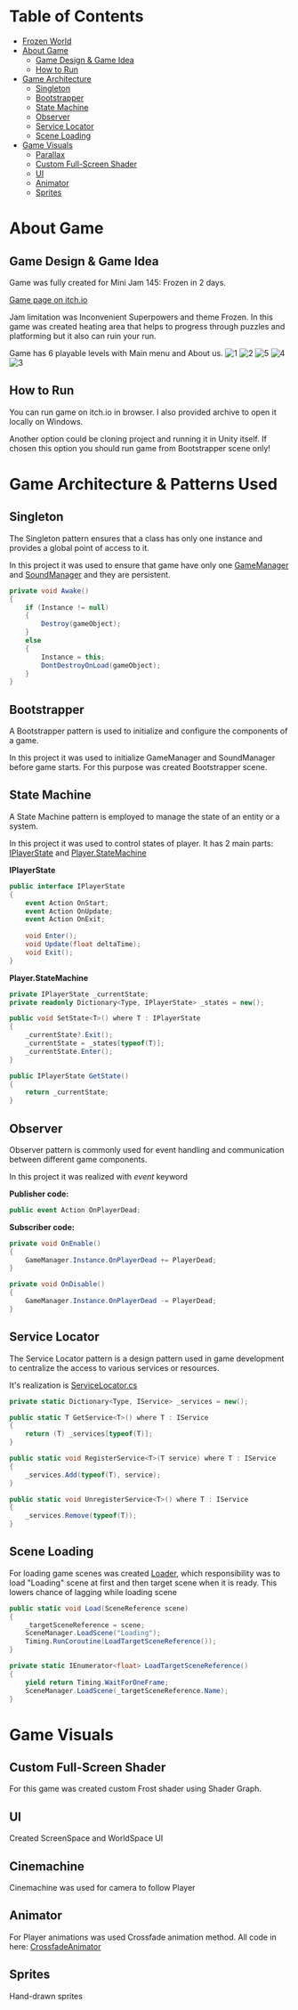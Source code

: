 # Table of Contents

- [Frozen World](#frozen-world)
- [About Game](#about-game)
  - [Game Design & Game Idea](#game-design--game-idea)
  - [How to Run](#how-to-run)
- [Game Architecture](#game-architecture)
  - [Singleton](#singleton)
  - [Bootstrapper](#bootstrapper)
  - [State Machine](#state-machine)
  - [Observer](#observer)
  - [Service Locator](#service-locator)
  - [Scene Loading](#scene-loading)
- [Game Visuals](#game-visuals)
  - [Parallax](#parallax)
  - [Custom Full-Screen Shader](#custom-full-screen-shader)
  - [UI](#ui)
  - [Animator](#animator)
  - [Sprites](#sprites)

# About Game
## Game Design & Game Idea

Game was fully created for Mini Jam 145: Frozen in 2 days.

[Game page on itch.io](https://vakor03.itch.io/frozen-fire)

Jam limitation was Inconvenient Superpowers and theme Frozen. In this game was created heating area that helps to progress through puzzles and platforming but it also can ruin your run.

Game has 6 playable levels with Main menu and About us.
![1](https://github.com/Varalon-Max/FrozenWorld/assets/71404364/a8d6d836-e48f-4e2d-957a-828386562b7d)
![2](https://github.com/Varalon-Max/FrozenWorld/assets/71404364/ce16cf39-00ce-4dcb-bf91-f10f127bc4ec)
![5](https://github.com/Varalon-Max/FrozenWorld/assets/71404364/8a36a47c-d184-4e71-9e88-6720a5d4ceec)
![4](https://github.com/Varalon-Max/FrozenWorld/assets/71404364/b97bb664-6895-41bd-9423-05e8136b6d43)
![3](https://github.com/Varalon-Max/FrozenWorld/assets/71404364/1a0e2259-7699-41a2-80c3-b5bc3fd947b4)

## How to Run

You can run game on itch.io in browser. I also provided archive to open it locally on Windows.

Another option could be cloning project and running it in Unity itself. If chosen this option you should run game from Bootstrapper scene only!

# Game Architecture & Patterns Used
## Singleton

The Singleton pattern ensures that a class has only one instance and provides a global point of access to it.

In this project it was used to ensure that game have only one [GameManager](https://github.com/Varalon-Max/FrozenWorld/blob/main/Assets/_Project/Scripts/GameManager.cs) and [SoundManager](https://github.com/Varalon-Max/FrozenWorld/blob/main/Assets/_Project/Scripts/Sound/SoundManager.cs) and they are persistent.

```csharp
private void Awake()
{
    if (Instance != null)
    {
        Destroy(gameObject);
    }
    else
    {
        Instance = this;
        DontDestroyOnLoad(gameObject);
    }
}
```



## Bootstrapper

A Bootstrapper pattern is used to initialize and configure the components of a game.

In this project it was used to initialize GameManager and SoundManager before game starts. For this purpose was created Bootstrapper scene.



## State Machine

A State Machine pattern is employed to manage the state of an entity or a system.

In this project it was used to control states of player. It has 2 main parts: [IPlayerState](https://github.com/Varalon-Max/FrozenWorld/blob/main/Assets/_Project/Scripts/Player/IPlayerState.cs) and [Player.StateMachine](https://github.com/Varalon-Max/FrozenWorld/blob/main/Assets/_Project/Scripts/Player/Player.StateMachine.cs)

__IPlayerState__

```csharp
public interface IPlayerState
{
    event Action OnStart;
    event Action OnUpdate;
    event Action OnExit;
    
    void Enter();
    void Update(float deltaTime);
    void Exit();
}
```

__Player.StateMachine__

```csharp
private IPlayerState _currentState;
private readonly Dictionary<Type, IPlayerState> _states = new();

public void SetState<T>() where T : IPlayerState
{
    _currentState?.Exit();
    _currentState = _states[typeof(T)];
    _currentState.Enter();
}

public IPlayerState GetState()
{
    return _currentState;
}
```



## Observer

Observer pattern is commonly used for event handling and communication between different game components. 

In this project it was realized with _event_ keyword

__Publisher code:__

```csharp
public event Action OnPlayerDead;
```

__Subscriber code:__

```csharp
private void OnEnable()
{
    GameManager.Instance.OnPlayerDead += PlayerDead;
}

private void OnDisable()
{
    GameManager.Instance.OnPlayerDead -= PlayerDead;
}
```



## Service Locator

The Service Locator pattern is a design pattern used in game development to centralize the access to various services or resources.

It's realization is [ServiceLocator.cs](https://github.com/Varalon-Max/FrozenWorld/blob/main/Assets/_Project/Scripts/Tools/ServiceLocator/ServiceLocator.cs)

```csharp
private static Dictionary<Type, IService> _services = new();

public static T GetService<T>() where T : IService
{
    return (T) _services[typeof(T)];
}

public static void RegisterService<T>(T service) where T : IService
{
    _services.Add(typeof(T), service);
}

public static void UnregisterService<T>() where T : IService
{
    _services.Remove(typeof(T));
}
```



## Scene Loading

For loading game scenes was created [Loader](https://github.com/Varalon-Max/FrozenWorld/blob/main/Assets/_Project/Scripts/Tools/Loader.cs), which responsibility was to load "Loading" scene at first and then target scene when it is ready. This lowers chance of lagging while loading scene

```csharp
public static void Load(SceneReference scene)
{
    _targetSceneReference = scene;
    SceneManager.LoadScene("Loading");
    Timing.RunCoroutine(LoadTargetSceneReference());
}

private static IEnumerator<float> LoadTargetSceneReference()
{
	yield return Timing.WaitForOneFrame;
    SceneManager.LoadScene(_targetSceneReference.Name);
}
```



# Game Visuals
## Custom Full-Screen Shader

For this game was created custom Frost shader using Shader Graph.

## UI
Created ScreenSpace and WorldSpace UI

## Cinemachine
Cinemachine was used for camera to follow Player

## Animator
For Player animations was used Crossfade animation method. All code in here: [CrossfadeAnimator](https://github.com/Varalon-Max/FrozenWorld/blob/main/Assets/_Project/Scripts/Animation/CrossfadeAnimator.cs)

## Sprites
Hand-drawn sprites
